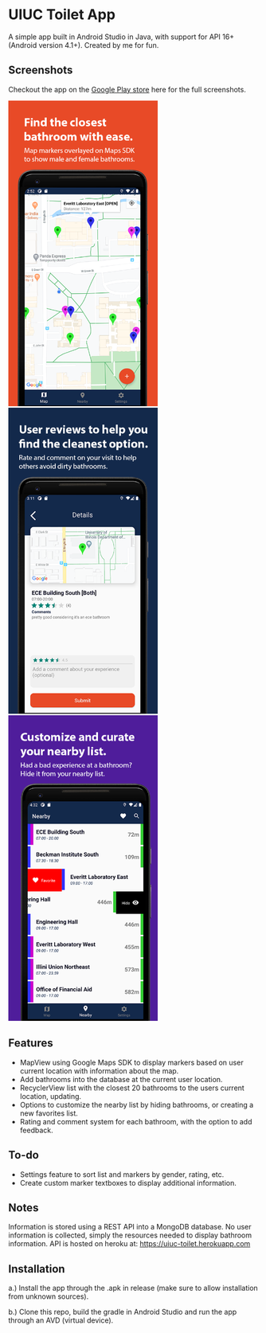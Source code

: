 # UIUC Toilet App
A simple app built in Android Studio in Java, with support for API 16+ (Android version 4.1+). Created by me for fun.

## Screenshots
Checkout the app on the [Google Play store](https://play.google.com/store/apps/details?id=com.cc.uiuc_toilet_android) here for the full screenshots.

<p float="left">
  <img src="/images/maps.png" width="300" />
  <img src="/images/ratings.png" width="300"/>
  <img src="/images/list.png" width="300" />
</p>

## Features
* MapView using Google Maps SDK to display markers based on user current location with information about the map.
* Add bathrooms into the database at the current user location.
* RecyclerView list with the closest 20 bathrooms to the users current location, updating.
* Options to customize the nearby list by hiding bathrooms, or creating a new favorites list.
* Rating and comment system for each bathroom, with the option to add feedback.

## To-do
* Settings feature to sort list and markers by gender, rating, etc.
* Create custom marker textboxes to display additional information.

## Notes
Information is stored using a REST API into a MongoDB database. No user information is collected, simply the resources needed to display bathroom information. API is hosted on heroku at: https://uiuc-toilet.herokuapp.com

## Installation
a.) Install the app through the .apk in release (make sure to allow installation from unknown sources).

b.) Clone this repo, build the gradle in Android Studio and run the app through an AVD (virtual device).
